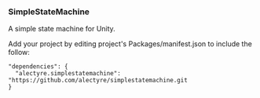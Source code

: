 ### SimpleStateMachine
A simple state machine for Unity.

Add your project by editing project's Packages/manifest.json to include the follow:
```
"dependencies": {
  "alectyre.simplestatemachine": "https://github.com/alectyre/simplestatemachine.git
}
